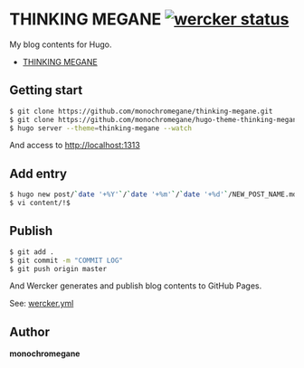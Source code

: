 # THINKING MEGANE [![wercker status](https://app.wercker.com/status/93e52aa93b59f08d1009b060773a7b29/s/master "wercker status")](https://app.wercker.com/project/bykey/93e52aa93b59f08d1009b060773a7b29)

My blog contents for Hugo.

- [THINKING MEGANE](https://blog.monochromegane.com)

## Getting start

```sh
$ git clone https://github.com/monochromegane/thinking-megane.git
$ git clone https://github.com/monochromegane/hugo-theme-thinking-megane.git themes/thinking-megane
$ hugo server --theme=thinking-megane --watch
```

And access to [http://localhost:1313](http://localhost:1313)

## Add entry

```sh
$ hugo new post/`date '+%Y'`/`date '+%m'`/`date '+%d'`/NEW_POST_NAME.md
$ vi content/!$
```

## Publish

```sh
$ git add .
$ git commit -m "COMMIT LOG"
$ git push origin master
```

And Wercker generates and publish blog contents to GitHub Pages.

See: [wercker.yml](https://github.com/monochromegane/thinking-megane/blob/master/wercker.yml)

## Author

**monochromegane**
